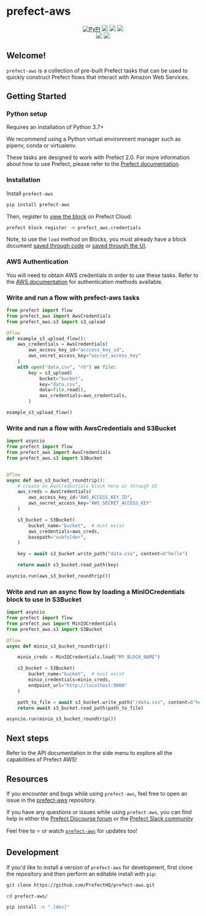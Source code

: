 # prefect-aws

<p align="center">
    <a href="https://pypi.python.org/pypi/prefect-aws/" alt="PyPI version">
        <img alt="PyPI" src="https://img.shields.io/pypi/v/prefect-aws?color=0052FF&labelColor=090422"></a>
    <a href="https://github.com/prefecthq/prefect-aws/" alt="Stars">
        <img src="https://img.shields.io/github/stars/prefecthq/prefect-aws?color=0052FF&labelColor=090422" /></a>
    <a href="https://pepy.tech/badge/prefect-aws/" alt="Downloads">
        <img src="https://img.shields.io/pypi/dm/prefect-aws?color=0052FF&labelColor=090422" /></a>
    <a href="https://github.com/prefecthq/prefect-aws/pulse" alt="Activity">
        <img src="https://img.shields.io/github/commit-activity/m/prefecthq/prefect-aws?color=0052FF&labelColor=090422" /></a>
    <br>
    <a href="https://prefect-community.slack.com" alt="Slack">
        <img src="https://img.shields.io/badge/slack-join_community-red.svg?color=0052FF&labelColor=090422&logo=slack" /></a>
    <a href="https://discourse.prefect.io/" alt="Discourse">
        <img src="https://img.shields.io/badge/discourse-browse_forum-red.svg?color=0052FF&labelColor=090422&logo=discourse" /></a>
</p>

## Welcome!

`prefect-aws` is a collection of pre-built Prefect tasks that can be used to quickly construct Prefect flows that interact with Amazon Web Services.

## Getting Started

### Python setup

Requires an installation of Python 3.7+

We recommend using a Python virtual environment manager such as pipenv, conda or virtualenv.

These tasks are designed to work with Prefect 2.0. For more information about how to use Prefect, please refer to the [Prefect documentation](https://orion-docs.prefect.io/).

### Installation

Install `prefect-aws`

```bash
pip install prefect-aws
```
Then, register to [view the block](https://orion-docs.prefect.io/ui/blocks/) on Prefect Cloud:

```bash
prefect block register -m prefect_aws.credentials
```

Note, to use the `load` method on Blocks, you must already have a block document [saved through code](https://orion-docs.prefect.io/concepts/blocks/#saving-blocks) or [saved through the UI](https://orion-docs.prefect.io/ui/blocks/).

### AWS Authentication

You will need to obtain AWS credentials in order to use these tasks. Refer to the [AWS documentation](https://docs.aws.amazon.com/cli/latest/userguide/cli-configure-quickstart.html) for authentication methods available.

### Write and run a flow with prefect-aws tasks
```python
from prefect import flow
from prefect_aws import AwsCredentials
from prefect_aws.s3 import s3_upload

@flow
def example_s3_upload_flow():
    aws_credentials = AwsCredentials(
        aws_access_key_id="acccess_key_id",
        aws_secret_access_key="secret_access_key"
    )
    with open("data.csv", "rb") as file:
        key = s3_upload(
            bucket="bucket",
            key="data.csv",
            data=file.read(),
            aws_credentials=aws_credentials,
        )

example_s3_upload_flow()
```

### Write and run a flow with AwsCredentials and S3Bucket

```python
import asyncio
from prefect import flow
from prefect_aws import AwsCredentials
from prefect_aws.s3 import S3Bucket


@flow
async def aws_s3_bucket_roundtrip():
    # create an AwsCredentials block here or through UI
    aws_creds = AwsCredentials(
        aws_access_key_id="AWS_ACCESS_KEY_ID",
        aws_secret_access_key="AWS_SECRET_ACCESS_KEY"
    )

    s3_bucket = S3Bucket(
        bucket_name="bucket",  # must exist
        aws_credentials=aws_creds,
        basepath="subfolder",
    )

    key = await s3_bucket.write_path("data.csv", content=b"hello")

    return await s3_bucket.read_path(key)

asyncio.run(aws_s3_bucket_roundtrip())
```

### Write and run an async flow by loading a MinIOCredentials block to use in S3Bucket

```python
import asyncio
from prefect import flow
from prefect_aws import MinIOCredentials
from prefect_aws.s3 import S3Bucket

@flow
async def minio_s3_bucket_roundtrip():

    minio_creds = MinIOCredentials.load("MY_BLOCK_NAME")

    s3_bucket = S3Bucket(
        bucket_name="bucket",  # must exist
        minio_credentials=minio_creds,
        endpoint_url="http://localhost:9000"
    )

    path_to_file = await s3_bucket.write_path("/data.csv", content=b"hello")
    return await s3_bucket.read_path(path_to_file)

asyncio.run(minio_s3_bucket_roundtrip())
```


## Next steps

Refer to the API documentation in the side menu to explore all the capabilities of Prefect AWS!

## Resources

If you encounter and bugs while using `prefect-aws`, feel free to open an issue in the [prefect-aws](https://github.com/PrefectHQ/prefect-aws) repository.

If you have any questions or issues while using `prefect-aws`, you can find help in either the [Prefect Discourse forum](https://discourse.prefect.io/) or the [Prefect Slack community](https://prefect.io/slack)

Feel free to ⭐️ or watch [`prefect-aws`](https://github.com/PrefectHQ/prefect-aws) for updates too!

## Development

If you'd like to install a version of `prefect-aws` for development, first clone the repository and then perform an editable install with `pip`:

```bash
git clone https://github.com/PrefectHQ/prefect-aws.git

cd prefect-aws/

pip install -e ".[dev]"
```
